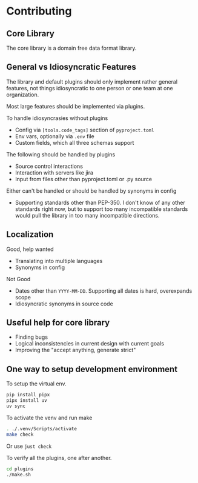 # Contributing

## Core Library

The core library is a domain free data format library.

## General vs Idiosyncratic Features

The library and default plugins should only implement rather general features, not things idiosyncratic to one person
or one team at one organization.

Most large features should be implemented via plugins.

To handle idiosyncrasies without plugins

- Config via `[tools.code_tags]` section of `pyproject.toml`
- Env vars, optionally via `.env` file
- Custom fields, which all three schemas support

The following should be handled by plugins

- Source control interactions
- Interaction with servers like jira
- Input from files other than pyproject.toml or .py source

Either can't be handled or should be handled by synonyms in config

- Supporting standards other than PEP-350. I don't know of any other standards right now, but to support too many
  incompatible standards would pull the library in too many incompatible directions.

## Localization

Good, help wanted

- Translating into multiple languages
- Synonyms in config

Not Good

- Dates other than `YYYY-MM-DD`. Supporting all dates is hard, overexpands scope
- Idiosyncratic synonyms in source code

## Useful help for core library

- Finding bugs
- Logical inconsistencies in current design with current goals
- Improving the "accept anything, generate strict"

## One way to setup development environment

To setup the virtual env.

```bash
pip install pipx
pipx install uv
uv sync
```

To activate the venv and run make

```bash
. ./.venv/Scripts/activate
make check
```

Or use `just check`

To verify all the plugins, one after another.

```bash
cd plugins
./make.sh
```
